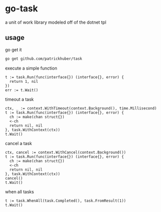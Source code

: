 # go-task
a unit of work library modeled off of the dotnet tpl

## usage

go get it

```bash
go get github.com/patrickhuber/task
```

execute a simple function 

```golang
t := task.Run(func(interface{}) (interface{}, error) {
  return 1, nil
})
err := t.Wait()
```

timeout a task

```golang
ctx, _ := context.WithTimeout(context.Background(), time.Millisecond)
t := task.Run(func(interface{}) (interface{}, error) {
  ch := make(chan struct{})
  <-ch
  return nil, nil
}, task.WithContext(ctx))
t.Wait()
```

cancel a task

```golang
ctx, cancel := context.WithCancel(context.Background())
t := task.Run(func(interface{}) (interface{}, error) {
  ch := make(chan struct{})
  <-ch
  return nil, nil
}, task.WithContext(ctx))
cancel()
t.Wait()
```

when all tasks

```
t := task.WhenAll(task.Completed(), task.FromResult(1))
t.Wait()
```
